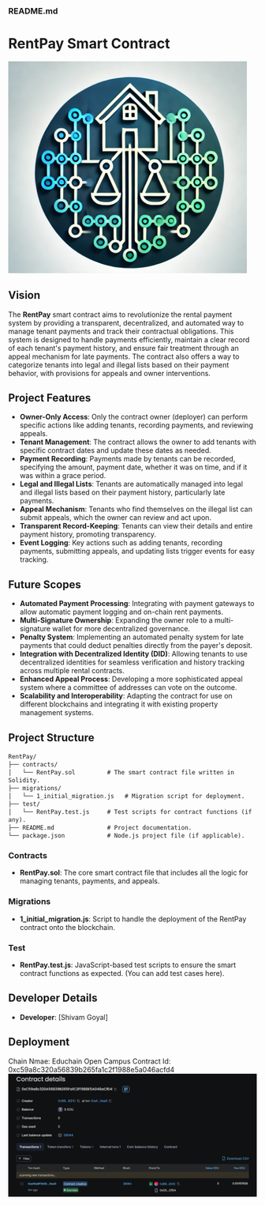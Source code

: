 ### README.md

# RentPay Smart Contract
![alt text](<Screenshot 2024-08-25 122209.png>)
## Vision
The **RentPay** smart contract aims to revolutionize the rental payment system by providing a transparent, decentralized, and automated way to manage tenant payments and track their contractual obligations. This system is designed to handle payments efficiently, maintain a clear record of each tenant's payment history, and ensure fair treatment through an appeal mechanism for late payments. The contract also offers a way to categorize tenants into legal and illegal lists based on their payment behavior, with provisions for appeals and owner interventions.

## Project Features
- **Owner-Only Access**: Only the contract owner (deployer) can perform specific actions like adding tenants, recording payments, and reviewing appeals.
- **Tenant Management**: The contract allows the owner to add tenants with specific contract dates and update these dates as needed.
- **Payment Recording**: Payments made by tenants can be recorded, specifying the amount, payment date, whether it was on time, and if it was within a grace period.
- **Legal and Illegal Lists**: Tenants are automatically managed into legal and illegal lists based on their payment history, particularly late payments.
- **Appeal Mechanism**: Tenants who find themselves on the illegal list can submit appeals, which the owner can review and act upon.
- **Transparent Record-Keeping**: Tenants can view their details and entire payment history, promoting transparency.
- **Event Logging**: Key actions such as adding tenants, recording payments, submitting appeals, and updating lists trigger events for easy tracking.

## Future Scopes
- **Automated Payment Processing**: Integrating with payment gateways to allow automatic payment logging and on-chain rent payments.
- **Multi-Signature Ownership**: Expanding the owner role to a multi-signature wallet for more decentralized governance.
- **Penalty System**: Implementing an automated penalty system for late payments that could deduct penalties directly from the payer's deposit.
- **Integration with Decentralized Identity (DID)**: Allowing tenants to use decentralized identities for seamless verification and history tracking across multiple rental contracts.
- **Enhanced Appeal Process**: Developing a more sophisticated appeal system where a committee of addresses  can vote on the outcome.
- **Scalability and Interoperability**: Adapting the contract for use on different blockchains and integrating it with existing property management systems.

## Project Structure
```
RentPay/
├── contracts/
│   └── RentPay.sol         # The smart contract file written in Solidity.
├── migrations/
│   └── 1_initial_migration.js   # Migration script for deployment.
├── test/
│   └── RentPay.test.js     # Test scripts for contract functions (if any).
├── README.md               # Project documentation.
└── package.json            # Node.js project file (if applicable).
```

### Contracts
- **RentPay.sol**: The core smart contract file that includes all the logic for managing tenants, payments, and appeals.

### Migrations
- **1_initial_migration.js**: Script to handle the deployment of the RentPay contract onto the blockchain.

### Test
- **RentPay.test.js**: JavaScript-based test scripts to ensure the smart contract functions as expected. (You can add test cases here).

## Developer Details
- **Developer**: [Shivam Goyal]


## Deployment 
Chain Nmae: Educhain Open Campus 
Contract Id: 0xc59a8c320a56839b265fa1c2f1988e5a046acfd4
![alt text](<Screenshot 2024-08-25 132801.png>)



